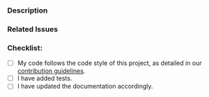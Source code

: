 ### Description
<!--- Describe your changes in detail -->
<!--- Why is this change required? What problem does it solve? -->


### Related Issues
<!--- If it fixes an open issue, please link to the issue here. -->


### Checklist:
<!--- Go over all the following points, and put an `x` in all the boxes that apply. -->
<!--- If you're unsure about any of these, don't hesitate to ask. We're here to help! -->
- [ ] My code follows the code style of this project, as detailed in our [contribution guidelines](../CONTRIBUTING.md).
- [ ] I have added tests.
- [ ] I have updated the documentation accordingly.